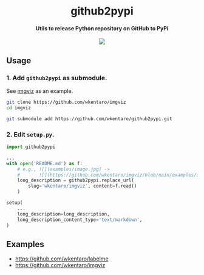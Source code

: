 <h1 align="center">
  github2pypi
</h1>

<h4 align="center">
  Utils to release Python repository on GitHub to PyPi
</h4>

<div align="center">
  <a href="https://github.com/wkentaro/github2pypi/actions"><img src="https://github.com/wkentaro/github2pypi/workflows/ci/badge.svg"></a>
</div>


## Usage


### 1. Add `github2pypi` as submodule.

See [imgviz](https://github.com/wkentaro/imgviz) as an example.

```bash
git clone https://github.com/wkentaro/imgviz
cd imgviz

git submodule add https://github.com/wkentaro/github2pypi.git
```


### 2. Edit `setup.py`.

```python
import github2pypi

...
with open('README.md') as f:
    # e.g., ![](examples/image.jpg) ->
    #       ![](https://github.com/wkentaro/imgviz/blob/main/examples/image.jpg)
    long_description = github2pypi.replace_url(
        slug='wkentaro/imgviz', content=f.read()
    )

setup(
    ...
    long_description=long_description,
    long_description_content_type='text/markdown',
)
```


## Examples

- https://github.com/wkentaro/labelme
- https://github.com/wkentaro/imgviz

